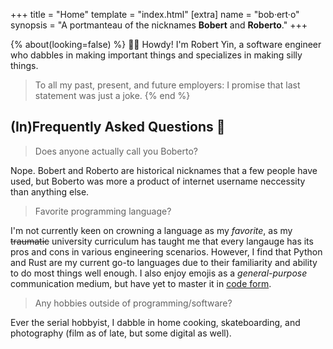 +++
title = "Home"
template = "index.html"
[extra]
name = "bob·ert·o"
synopsis = "A portmanteau of the nicknames <strong>Bobert</strong> and <strong>Roberto</strong>."
+++

{% about(looking=false) %}
:wave::cowboy_hat_face: Howdy! I'm Robert Yin, a software engineer who dabbles in making important things and specializes in making silly things.

> To all my past, present, and future employers: I promise that last statement was just a joke.
{% end %}

## (In)Frequently Asked Questions :thought_balloon:

> Does anyone actually call you Boberto?

Nope. Bobert and Roberto are historical nicknames that a few people have used, but Boberto was more a product of internet username neccessity than anything else.

> Favorite programming language?

I'm not currently keen on crowning a language as my *favorite*, as my ~~traumatic~~ university curriculum has taught me that every langauge has its pros and cons in various engineering scenarios. However, I find that Python and Rust are my current go-to languages due to their familiarity and ability to do most things well enough. I also enjoy emojis as a *general-purpose* communication medium, but have yet to master it in [code form](https://www.emojicode.org).

> Any hobbies outside of programming/software?

Ever the serial hobbyist, I dabble in home cooking, skateboarding, and photography (film as of late, but some digital as well).